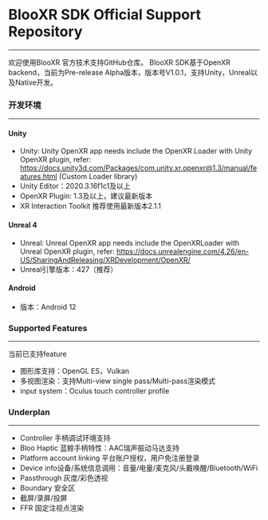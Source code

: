 # BlooXR SDK Official Support Repository
-----------------------------------------------------------
欢迎使用BlooXR 官方技术支持GitHub仓库。
BlooXR SDK基于OpenXR backend，当前为Pre-release Alpha版本，版本号V1.0.1，支持Unity，Unreal以及Native开发。

### 开发环境
-----------------------------------------------------------
#### Unity
- Unity: Unity OpenXR app needs include the OpenXR Loader with Unity OpenXR plugin, refer: https://docs.unity3d.com/Packages/com.unity.xr.openxr@1.3/manual/features.html  (Custom Loader library) 
- Unity Editor：2020.3.16f1c1及以上
- OpenXR Plugin: 1.3及以上，建议最新版本
- XR Interaction Toolkit 推荐使用最新版本2.1.1

#### Unreal 4
- Unreal: Unreal OpenXR app needs include the OpenXRLoader with Unreal OpenXR plugin, refer: https://docs.unrealengine.com/4.26/en-US/SharingAndReleasing/XRDevelopment/OpenXR/
- Unreal引擎版本：427（推荐）

#### Android
- 版本：Android 12


### Supported Features
-----------------------------------------------------------
当前已支持feature
- 图形库支持：OpenGL ES，Vulkan
- 多视图渲染：支持Multi-view single pass/Multi-pass渲染模式
- input system：Oculus touch controller profile


### Underplan
-----------------------------------------------------------
- Controller 手柄调试环境支持
- Bloo Haptic 蓝鲸手柄特性：AAC瑞声振动马达支持
- Platform account linking 平台账户授权，用户免注册登录
- Device info设备/系统信息调用：音量/电量/麦克风/头戴唤醒/Bluetooth/WiFi
- Passthrough 灰度/彩色透视
- Boundary 安全区
- 截屏/录屏/投屏
- FFR 固定注视点渲染
